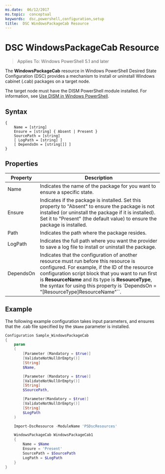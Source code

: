 ```yaml
---
ms.date:  06/12/2017
ms.topic:  conceptual
keywords:  dsc,powershell,configuration,setup
title:  DSC WindowsPackageCab Resource
---
```


# DSC WindowsPackageCab Resource

> Applies To: Windows PowerShell 5.1 and later

The **WindowsPackageCab** resource in Windows PowerShell Desired State Configuration (DSC) provides a mechanism to install or uninstall
Windows cabinet (.cab) packages on a target node.

The target node must have the DISM PowerShell module installed. For information, see
[Use DISM in Windows PowerShell](https://msdn.microsoft.com/en-us/windows/hardware/commercialize/manufacture/desktop/use-dism-in-windows-powershell-s14).


## Syntax

```
{
    Name = [string]
    Ensure = [string] { Absent | Present }
    SourcePath = [string]
    [ LogPath = [string] ]
    [ DependsOn = [string[]] ]
}
```

## Properties

|  Property  |  Description   |
|---|---|
| Name| Indicates the name of the package for you want to ensure a specific state.|
| Ensure| Indicates if the package is installed. Set this property to "Absent" to ensure the package is not installed (or uninstall the package if it is installed). Set it to "Present" (the default value) to ensure the package is installed.|
| Path| Indicates the path where the package resides.|
| LogPath| Indicates the full path where you want the provider to save a log file to install or uninstall the package.|
| DependsOn | Indicates that the configuration of another resource must run before this resource is configured. For example, if the ID of the resource configuration script block that you want to run first is **ResourceName** and its type is **ResourceType**, the syntax for using this property is `DependsOn = "[ResourceType]ResourceName"``.|

## Example

The following example configuration takes input parameters, and ensures that the .cab file specified by the `$Name` parameter is installed.

```powershell
Configuration Sample_WindowsPackageCab
{
    param
    (
        [Parameter (Mandatory = $true)]
        [ValidateNotNullOrEmpty()]
        [String]
        $Name,

        [Parameter (Mandatory = $true)]
        [ValidateNotNullOrEmpty()]
        [String]
        $SourcePath,

        [Parameter(Mandatory = $true)]
        [ValidateNotNullOrEmpty()]
        [String]
        $LogPath
    )

    Import-DscResource -ModuleName 'PSDscResources'

    WindowsPackageCab WindowsPackageCab1
    {
        Name = $Name
        Ensure = 'Present'
        SourcePath = $SourcePath
        LogPath = $LogPath
    }
}
```